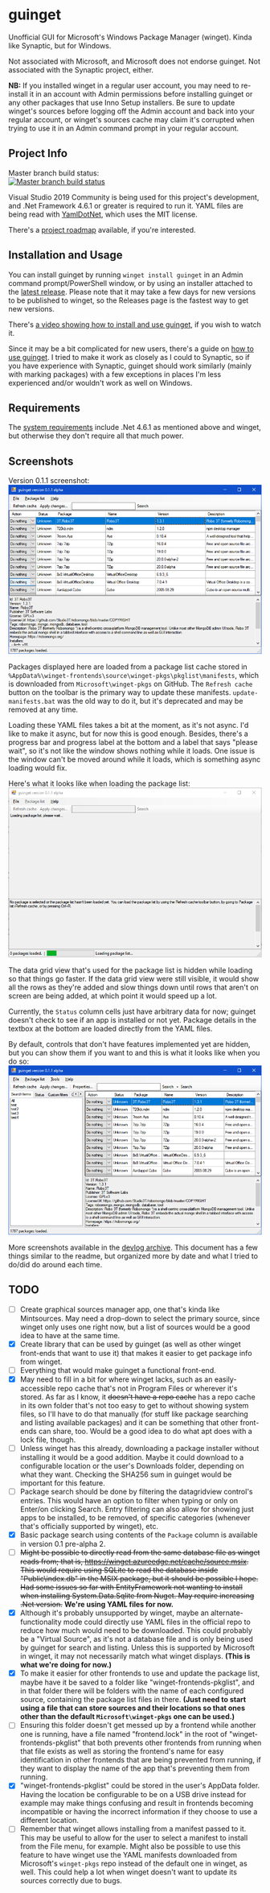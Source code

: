 # guinget
Unofficial GUI for Microsoft's Windows Package Manager (winget). Kinda like Synaptic, but for Windows.

Not associated with Microsoft, and Microsoft does not endorse guinget.
Not associated with the Synaptic project, either.

**NB:**
If you installed winget in a regular user account, you may need to re-install it in an account with Admin permissions before installing guinget or any other packages that use Inno Setup installers. Be sure to update winget's sources before logging off the Admin account and back into your regular account, or winget's sources cache may claim it's corrupted when trying to use it in an Admin command prompt in your regular account.

## Project Info

Master branch build status:<br>
[![Master branch build status](https://ci.appveyor.com/api/projects/status/ec0r3vwr0wmvtc23/branch/master?svg=true)](https://ci.appveyor.com/project/DrewNaylor/guinget/branch/master)

Visual Studio 2019 Community is being used for this project's development, and .Net Framework 4.6.1 or greater is required to run it. YAML files are being read with [YamlDotNet](https://github.com/aaubry/YamlDotNet), which uses the MIT license.

There's a [project roadmap](./docs/Project-roadmap.md) available, if you're interested.

## Installation and Usage

You can install guinget by running `winget install guinget` in an Admin command prompt/PowerShell window, or by using an installer attached to the [latest release](https://github.com/DrewNaylor/guinget/releases/latest). Please note that it may take a few days for new versions to be published to winget, so the Releases page is the fastest way to get new versions.

There's [a video showing how to install and use guinget](https://youtu.be/t2OhzNE4yj0), if you wish to watch it.

Since it may be a bit complicated for new users, there's a guide on [how to use guinget](/docs/How-to-use.md). I tried to make it work as closely as I could to Synaptic, so if you have experience with Synaptic, guinget should work similarly (mainly with marking packages) with a few exceptions in places I'm less experienced and/or wouldn't work as well on Windows.

## Requirements

The [system requirements](https://github.com/DrewNaylor/guinget/blob/master/docs/system-requirements.md) include .Net 4.6.1 as mentioned above and winget, but otherwise they don't require all that much power.

## Screenshots

Version 0.1.1 screenshot:
![](/docs/images/screenshot-0.1.1.png?raw=true)

Packages displayed here are loaded from a package list cache stored in `%AppData%\winget-frontends\source\winget-pkgs\pkglist\manifests`, which is downloaded from `Microsoft\winget-pkgs` on GitHub. The `Refresh cache` button on the toolbar is the primary way to update these manifests. `update-manifests.bat` was the old way to do it, but it's deprecated and may be removed at any time.

Loading these YAML files takes a bit at the moment, as it's not async. I'd like to make it async, but for now this is good enough. Besides, there's a progress bar and progress label at the bottom and a label that says "please wait", so it's not like the window shows nothing while it loads. One issue is the window can't be moved around while it loads, which is something async loading would fix.

Here's what it looks like when loading the package list:
![](/docs/images/screenshot-loading-progress-0.1.1.png?raw=true)

The data grid view that's used for the package list is hidden while loading so that things go faster. If the data grid view were still visible, it would show all the rows as they're added and slow things down until rows that aren't on screen are being added, at which point it would speed up a lot.

Currently, the `Status` column cells just have arbitrary data for now; guinget doesn't check to see if an app is installed or not yet. Package details in the textbox at the bottom are loaded directly from the YAML files.

By default, controls that don't have features implemented yet are hidden, but you can show them if you want to and this is what it looks like when you do so:
![](/docs/images/screenshot-hidden-controls-shown.png?raw=true)

More screenshots available in the [devlog archive](./docs/devlog.md). This document has a few things similar to the readme, but organized more by date and what I tried to do/did do around each time.

## TODO
- [ ] Create graphical sources manager app, one that's kinda like Mintsources. May need a drop-down to select the primary source, since winget only uses one right now, but a list of sources would be a good idea to have at the same time.
- [X] Create library that can be used by guinget (as well as other winget front-ends that want to use it) that makes it easier to get package info from winget.
- [ ] Everything that would make guinget a functional front-end.
- [X] May need to fill in a bit for where winget lacks, such as an easily-accessible repo cache that's not in Program Files or wherever it's stored. As far as I know, it ~~doesn't have a repo cache~~ has a repo cache in its own folder that's not too easy to get to without showing system files, so I'll have to do that manually (for stuff like package searching and listing available packages) and it can be something that other front-ends can share, too. Would be a good idea to do what apt does with a lock file, though.
- [ ] Unless winget has this already, downloading a package installer without installing it would be a good addition. Maybe it could download to a configurable location or the user's Downloads folder, depending on what they want. Checking the SHA256 sum in guinget would be important for this feature.
- [ ] Package search should be done by filtering the datagridview control's entries. This would have an option to filter when typing or only on Enter/on clicking Search. Entry filtering can also allow for showing just apps to be installed, to be removed, of specific categories (whenever that's officially supported by winget), etc.
- [X] Basic package search using contents of the `Package` column is available in version 0.1 pre-alpha 2.
- [ ] ~~Might be possible to directly read from the same database file as winget reads from; that is, https://winget.azureedge.net/cache/source.msix. This would require using SQLite to read the database inside "Public\index.db" in the MSIX package, but it should be possible I hope. Had some issues so far with EntityFramework not wanting to install when installing System.Data.Sqlite from Nuget. May require increasing .Net version.~~ **We're using YAML files for now.**
- [X] Although it's probably unsupported by winget, maybe an alternate-functionality mode could directly use YAML files in the official repo to reduce how much would need to be downloaded. This could probably be a "Virtual Source", as it's not a database file and is only being used by guinget for search and listing. Unless this is supported by Microsoft in winget, it may not necessarily match what winget displays. **(This is what we're doing for now.)**
- [X] To make it easier for other frontends to use and update the package list, maybe have it be saved to a folder like "winget-frontends-pkglist", and in that folder there will be folders with the name of each configured source, containing the package list files in there. **(Just need to start using a file that can store sources and their locations so that ones other than the default `Microsoft\winget-pkgs` one can be used.)**
- [ ] Ensuring this folder doesn't get messed up by a frontend while another one is running, have a file named "frontend.lock" in the root of "winget-frontends-pkglist" that both prevents other frontends from running when that file exists as well as storing the frontend's name for easy identification in other frontends that are being prevented from running, if they want to display the name of the app that's preventing them from running.
- [X] "winget-frontends-pkglist" could be stored in the user's AppData folder. Having the location be configurable to be on a USB drive instead for example may make things confusing and result in frontends becoming incompatible or having the incorrect information if they choose to use a different location.
- [ ] Remember that winget allows installing from a manifest passed to it. This may be useful to allow for the user to select a manifest to install from the File menu, for example. Might also be possible to use this feature to have winget use the YAML manifests downloaded from Microsoft's `winget-pkgs` repo instead of the default one in winget, as well. This could help a lot when winget doesn't want to update its sources correctly due to bugs.

